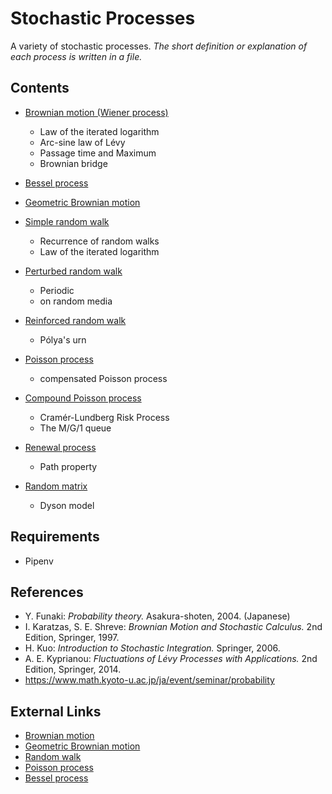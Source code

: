 # Stochastic Processes
A variety of stochastic processes.
*The short definition or explanation of each process is written in a file.*

## Contents
- [Brownian motion (Wiener process)](./processes/brownian-motion.ipynb)
  - Law of the iterated logarithm
  - Arc-sine law of Lévy
  - Passage time and Maximum
  - Brownian bridge
  
- [Bessel process](./processes/bessel-process.ipynb)

- [Geometric Brownian motion](./processes/geometric-brownian-motion.ipynb)

- [Simple random walk](./processes/simple-random-walk.ipynb)
  - Recurrence of random walks
  - Law of the iterated logarithm

- [Perturbed random walk](./processes/perturbed-random-walk.ipynb)
  - Periodic
  - on random media

- [Reinforced random walk](./processes/reinforced-random-walk.ipynb)
  - Pólya's urn

- [Poisson process](./processes/poisson-process.ipynb)
  - compensated Poisson process

- [Compound Poisson process](./processes/compound-poisson-process.ipynb)
  - Cramér-Lundberg Risk Process
  - The M/G/1 queue

- [Renewal process](./processes/renewal-process.ipynb)
  - Path property

- [Random matrix](./processes/random-matrix.ipynb)
  - Dyson model

## Requirements
- Pipenv

## References
- Y. Funaki: *Probability theory.* Asakura-shoten, 2004. (Japanese)
- I. Karatzas, S. E. Shreve: *Brownian Motion and Stochastic Calculus.* 2nd Edition, Springer, 1997. 
- H. Kuo: *Introduction to Stochastic Integration.* Springer, 2006.
- A. E. Kyprianou: *Fluctuations of Lévy Processes with Applications.* 2nd Edition, Springer, 2014.
- https://www.math.kyoto-u.ac.jp/ja/event/seminar/probability

## External Links
- [Brownian motion](https://en.wikipedia.org/wiki/Brownian_motion)
- [Geometric Brownian motion](https://en.wikipedia.org/wiki/Geometric_Brownian_motion)
- [Random walk](https://en.wikipedia.org/wiki/Random_walk)
- [Poisson process](https://en.wikipedia.org/wiki/Poisson_point_process)
- [Bessel process](https://en.wikipedia.org/wiki/Bessel_process)
